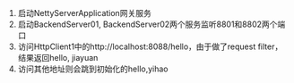 1. 启动NettyServerApplication网关服务
2. 启动BackendServer01, BackendServer02两个服务监听8801和8802两个端口
3. 访问HttpClient1中的http://localhost:8088/hello，由于做了request filter，结果返回hello, jiayuan
4. 访问其他地址则会跳到初始化的hello,yihao